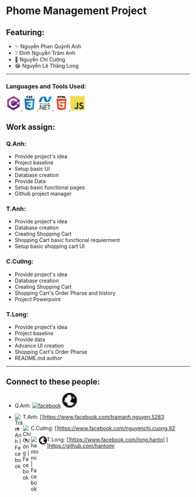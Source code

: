 # Phome Management Project

## Featuring:

- ✨ Nguyễn Phan Quỳnh Anh
- ❔ Đinh Nguyễn Trâm Anh
- 👀 Nguyễn Chí Cường
- 😂 Nguyễn Lê Thăng Long

---

<h3 align="left">Languages and Tools Used:</h3>
<p align="left"> <a href="https://www.w3schools.com/cs/" target="_blank"> <img src="https://raw.githubusercontent.com/devicons/devicon/master/icons/csharp/csharp-original.svg" alt="csharp" width="40" height="40"/> </a> <a href="https://www.w3schools.com/css/" target="_blank"> <img src="https://raw.githubusercontent.com/devicons/devicon/master/icons/css3/css3-original-wordmark.svg" alt="css3" width="40" height="40"/> </a> <a href="https://dotnet.microsoft.com/" target="_blank"> <img src="https://raw.githubusercontent.com/devicons/devicon/master/icons/dot-net/dot-net-original-wordmark.svg" alt="dotnet" width="40" height="40"/> </a> <a href="https://www.w3.org/html/" target="_blank"> <img src="https://raw.githubusercontent.com/devicons/devicon/master/icons/html5/html5-original-wordmark.svg" alt="html5" width="40" height="40"/> </a> <a href="https://developer.mozilla.org/en-US/docs/Web/JavaScript" target="_blank"> <img src="https://raw.githubusercontent.com/devicons/devicon/master/icons/javascript/javascript-original.svg" alt="javascript" width="40" height="40"/> </a> </p

---

## Work assign:

### Q.Anh:
- Provide project's idea
- Project baseline
- Setup basic UI
- Database creation
- Provide Data
- Setup basic functional pages
- Github project manager

### T.Anh:
- Provide project's idea
- Database creation
- Creating Shopping Cart
- Shopping Cart basic functional requierment
- Setup basic shopping cart UI

### C.Cường:
- Provide project's idea
- Database creation
- Creating Shopping Cart
- Shopping Cart's Order Pharse and history
- Project Powerpoint

### T.Long:
- Provide project's idea
- Project baseline
- Provide data
- Advance UI creation
- Shopping Cart's Order Pharse
- README.md author

---

## Connect to these people:
- Q.Anh:
<a href="https://www.facebook.com/honeymoon0609"><img src="https://cdn.jsdelivr.net/npm/simple-icons@3.13.0/icons/facebook.svg" alt="facebook" width="40" height="40"/></a>
<a href="https://github.com/quynhanh-kristen"><img src="https://raw.githubusercontent.com/iconic/open-iconic/master/svg/globe.svg" alt="github" width="40" height="40"/></a>
- T.Anh:
[<img align="left" alt="Trâm Anh | Facebook" width="22px" src="https://cdn.jsdelivr.net/npm/simple-icons@3.13.0/icons/facebook.svg" />]https://www.facebook.com/tramanh.nguyen.5283

- C.Cường:
[<img align="left" alt="Chí Cường | Facebook" width="22px" src="https://cdn.jsdelivr.net/npm/simple-icons@3.13.0/icons/facebook.svg" />]https://www.facebook.com/nguyenchi.cuong.92

- T.Long:
[<img align="left" alt="hantomi | Facebook" width="22px" src="https://cdn.jsdelivr.net/npm/simple-icons@3.13.0/icons/facebook.svg" />]https://www.facebook.com/long.hanto]
[<img align="left" alt="github/hantomi" width="22px" src="https://raw.githubusercontent.com/iconic/open-iconic/master/svg/globe.svg" />]https://github.com/hantomi